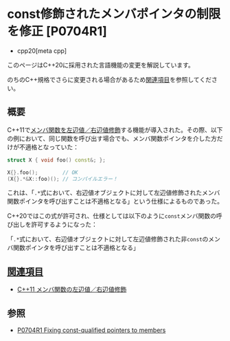 # const修飾されたメンバポインタの制限を修正 [P0704R1]
* cpp20[meta cpp]

<!-- start lang caution -->

このページはC++20に採用された言語機能の変更を解説しています。

のちのC++規格でさらに変更される場合があるため[関連項目](#relative_page)を参照してください。

<!-- last lang caution -->

## 概要
C++11で[メンバ関数を左辺値／右辺値修飾](/lang/cpp11/ref_qualifier_for_this.md)する機能が導入された。その際、以下の例において、同じ関数を呼び出す場合でも、メンバ関数ポインタを介した方だけが不適格となっていた：

```cpp
struct X { void foo() const&; };

X{}.foo();        // OK
(X{}.*&X::foo)(); // コンパイルエラー！
```

これは、「`.*`式において、右辺値オブジェクトに対して左辺値修飾されたメンバ関数ポインタを呼び出すことは不適格となる」という仕様によるものであった。

C++20ではこの式が許可され、仕様としては以下のように`const`メンバ関数の呼び出しを許可するようになった：

「`.*`式において、右辺値オブジェクトに対して左辺値修飾された非`const`のメンバ関数ポインタを呼び出すことは不適格となる」


## <a id="relative-page" href="#relative-page">関連項目</a>
- [C++11 メンバ関数の左辺値／右辺値修飾](/lang/cpp11/ref_qualifier_for_this.md)


## 参照
- [P0704R1 Fixing const-qualified pointers to members](http://www.open-std.org/jtc1/sc22/wg21/docs/papers/2017/p0704r1.html)